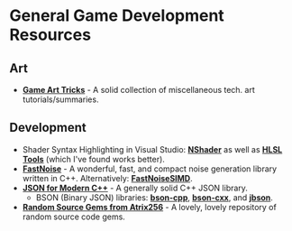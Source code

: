 # General Game Development Resources

## Art
- [**Game Art Tricks**](https://simonschreibt.de/game-art-tricks/) - A solid collection of miscellaneous tech. art tutorials/summaries.

## Development
- Shader Syntax Highlighting in Visual Studio: [**NShader**](https://github.com/samizzo/nshader) as well as [**HLSL Tools**](https://marketplace.visualstudio.com/items?itemName=TimGJones.HLSLToolsforVisualStudio) (which I've found works better).
- [**FastNoise**](https://github.com/Auburns/FastNoise) - A wonderful, fast, and compact noise generation library written in C++. Alternatively: [**FastNoiseSIMD**](https://github.com/Auburns/FastNoiseSIMD).
- [**JSON for Modern C++**](https://github.com/nlohmann/json) - A generally solid C++ JSON library.
  - BSON (Binary JSON) libraries: [**bson-cpp**](https://github.com/jbenet/bson-cpp), [**bson-cxx**](https://github.com/dwight/bson-cxx), and [**jbson**](https://github.com/chrismanning/jbson).
- [**Random Source Gems from Atrix256**](https://github.com/Atrix256/RandomCode) - A lovely, lovely repository of random source code gems.
